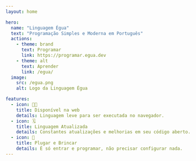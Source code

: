 ```yaml
---
layout: home

hero:
  name: "Linguagem Égua"
  text: "Programação Simples e Moderna em Português"
  actions:
    - theme: brand
      text: Programar
      link: https://programar.egua.dev
    - theme: alt
      text: Aprender
      link: /egua/
  image:
    src: /egua.png
    alt: Logo da Linguagem Égua

features:
  - icon: 👨‍💻
    title: Disponível na web
    details: Linguagem leve para ser executada no navegador.
  - icon: 🗓️
    title: Linguagem Atualizada
    details: Constantes atualizações e melhorias em seu código aberto.
  - icon: 🚀
    title: Plugar e Brincar
    details: É só entrar e programar, não precisar configurar nada.
---
```


